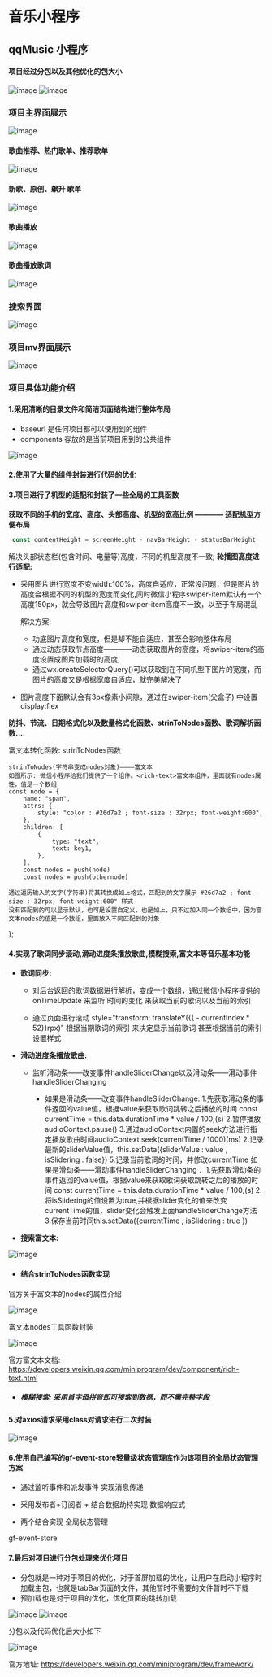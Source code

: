 # 音乐小程序
##  qqMusic 小程序
#### 项目经过分包以及其他优化的包大小

![image](https://user-images.githubusercontent.com/84273837/187820987-787f94e3-9e42-4875-9ebf-83a508a09790.png)
![image](https://user-images.githubusercontent.com/84273837/187819056-c991fa8e-df58-4413-9557-4f5446011be8.png)

### 项目主界面展示

![image](https://user-images.githubusercontent.com/84273837/187819219-70d8c86d-901a-4169-9388-5ae9d3b45a19.png)

#### 歌曲推荐、热门歌单、推荐歌单

![image](https://user-images.githubusercontent.com/84273837/187821055-73d9b6c5-9114-4044-9bc4-8f46d7c75cec.png) 

#### 新歌、原创、飙升 歌单

![image](https://user-images.githubusercontent.com/84273837/187821093-5cbb7393-216b-45cc-b908-e9129948de4e.png)

#### 歌曲播放

![image](https://user-images.githubusercontent.com/84273837/187821061-be1e1c25-1def-4b9c-948a-d29ee495f419.png)

#### 歌曲播放歌词

![image](https://user-images.githubusercontent.com/84273837/187821143-b8a87956-46bb-41c6-a117-be970ff1d32e.png)

### 搜索界面

![image](https://user-images.githubusercontent.com/84273837/187822770-49f2d92a-23eb-4480-bea1-d060bf408fe0.png)


### 项目mv界面展示

![image](https://user-images.githubusercontent.com/84273837/187819226-99261cee-6cf0-4d77-b98b-52f79593d60e.png)

### 项目具体功能介绍

#### 1.采用清晰的目录文件和简洁页面结构进行整体布局
- baseurl 是任何项目都可以使用到的组件
- components 存放的是当前项目用到的公共组件

![image](https://user-images.githubusercontent.com/84273837/187816341-fb86443d-5a91-457f-b4bf-8af1cdebb919.png)

#### 2.使用了大量的组件封装进行代码的优化


#### 3.项目进行了机型的适配和封装了一些全局的工具函数


**获取不同的手机的宽度、高度、头部高度、机型的宽高比例 ———— 适配机型方便布局**

```js
 const contentHeight = screenHeight - navBarHeight - statusBarHeight
```

解决头部状态栏(包含时间、电量等)高度，不同的机型高度不一致;
**轮播图高度进行适配:**

- 采用图片进行宽度不变width:100%，高度自适应，正常没问题，但是图片的高度会根据不同的机型的宽度而变化,同时微信小程序swiper-item默认有一个高度150px，就会导致图片高度和swiper-item高度不一致，以至于布局混乱

  解决方案:

  - 功底图片高度和宽度，但是却不能自适应，甚至会影响整体布局
  - 通过动态获取节点高度————动态获取图片的高度，将swiper-item的高度设置成图片加载时的高度,
  - 通过wx.createSelectorQuery()可以获取到在不同机型下图片的宽度，而图片的高度又是根据宽度自适应，就完美解决了

- 图片高度下面默认会有3px像素小间隙，通过在swiper-item(父盒子) 中设置 display:flex

**防抖、节流、日期格式化以及数量格式化函数、strinToNodes函数、歌词解析函数....**

富文本转化函数: strinToNodes函数

```JS
strinToNodes(字符串变成nodes对象)————富文本
如图所示: 微信小程序给我们提供了一个组件。<rich-text>富文本组件，里面就有nodes属性，值是一个数组
const node = {
    name: "span",
    attrs: {
        style: "color : #26d7a2 ; font-size : 32rpx; font-weight:600",
    },
    children: [
        {
            type: "text",
            text: key1,
        },
    ],
    const nodes = push(node)
    const nodes = push(othernode)
```

  	通过遍历输入的文字(字符串)将其转换成如上格式，匹配到的文字展示 #26d7a2 ; font-size : 32rpx; font-weight:600" 样式
  	没有匹配到的可以显示默认，也可是设置自定义，也是如上，只不过加入同一个数组中，因为富文本nodes的值是一个数组，里面放入不同匹配到的对象

};

#### 4.实现了歌词同步滚动,滑动进度条播放歌曲,模糊搜索,富文本等音乐基本功能

- **歌词同步:**

  - 对后台返回的歌词数据进行解析，变成一个数组，通过微信小程序提供的 onTimeUpdate 来监听 时间的变化		来获取当前的歌词以及当前的索引		

  - 通过页面进行滚动 style="transform: translateY({{ - currentIndex * 52}}rpx)" 
    	根据当期歌词的索引 来决定显示当前歌词 甚至根据当前的索引设置样式			
  

- **滑动进度条播放歌曲:**

  - 监听滑动条——改变事件handleSliderChange以及滑动条——滑动事件handleSliderChanging

    - 如果是滑动条——改变事件handleSliderChange:
      			1.先获取滑动条的事件返回的value值，根据value来获取歌词跳转之后播放的时间 const currentTime = this.data.durationTime * value / 100;(s)
      			2.暂停播放audioContext.pause()
      			3.通过audioContext内置的seek方法进行指定播放歌曲时间audioContext.seek(currentTime / 1000)(ms)
      			2.记录最新的sliderValue值，this.setData({sliderValue : value , isSlidering : false})
      			5.记录当前歌词的时间，并修改currentTime
      		如果是滑动条——滑动事件handleSliderChanging：
      			1.先获取滑动条的事件返回的value值，根据value来获取歌词获取跳转之后的播放的时间 const currentTime = this.data.durationTime * value / 100;(s)
      			2.将isSlidering的值设置为true,并根据slider变化的值来改变currentTime的值，slider变化会触发上面handleSliderChange方法
      			3.保存当前时间this.setData({currentTime , isSlidering : true })
            
- **搜索富文本:**

![image](https://user-images.githubusercontent.com/84273837/187818112-0b4bec0c-23c3-4335-b905-554214e5421a.png)

- #### 结合strinToNodes函数实现

官方关于富文本的nodes的属性介绍

![image](https://user-images.githubusercontent.com/84273837/187817882-63783c4d-9f7a-4fe2-9525-b0d4827a290e.png)

富文本nodes工具函数封装

![image](https://user-images.githubusercontent.com/84273837/187817812-356a4507-e0dc-480b-80eb-bcf24dd28c18.png)

官方富文本文档: https://developers.weixin.qq.com/miniprogram/dev/component/rich-text.html

- ##### 模糊搜索: 采用首字母拼音即可搜索到数据，而不需完整字段

#### 5.对axios请求采用class对请求进行二次封装

![image](https://user-images.githubusercontent.com/84273837/187818399-1cfc39ef-abb9-4a24-8a99-4603a6dc78a5.png)


#### 6.使用自己编写的gf-event-store轻量级状态管理库作为该项目的全局状态管理方案

- 通过监听事件和派发事件 实现消息传递

- 采用发布者+订阅者  +  结合数据劫持实现 数据响应式	

- 两个结合实现 全局状态管理

gf-event-store 

#### 7.最后对项目进行分包处理来优化项目

- 分包就是一种对于项目的优化，对于首屏加载的优化，让用户在启动小程序时加载主包，也就是tabBar页面的文件，其他暂时不需要的文件暂时不下载	
- 预加载也是对于项目的优化，优化页面的跳转加载

![image](https://user-images.githubusercontent.com/84273837/187817325-4ddbf576-5ac0-4a40-adf4-1f01bd55147a.png)
![image](https://user-images.githubusercontent.com/84273837/187817490-318b0802-969a-4a9d-a978-7c9798873791.png)

分包以及代码优化后大小如下

![image](https://user-images.githubusercontent.com/84273837/187819056-c991fa8e-df58-4413-9557-4f5446011be8.png)


官方地址: https://developers.weixin.qq.com/miniprogram/dev/framework/
